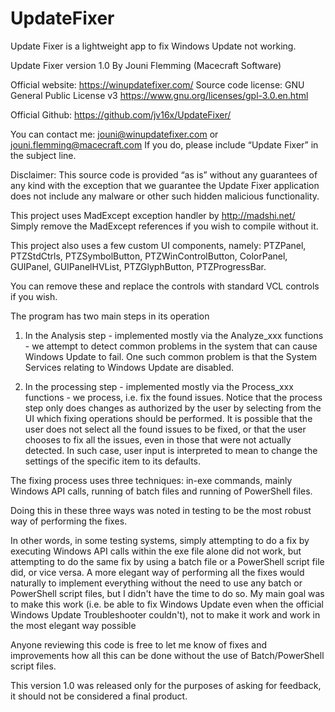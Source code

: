 # UpdateFixer
Update Fixer is a lightweight app to fix Windows Update not working.

Update Fixer version 1.0
By Jouni Flemming (Macecraft Software)

Official website: https://winupdatefixer.com/
Source code license: GNU General Public License v3
https://www.gnu.org/licenses/gpl-3.0.en.html

Official Github: https://github.com/jv16x/UpdateFixer/


You can contact me: jouni@winupdatefixer.com or jouni.flemming@macecraft.com
If you do, please include “Update Fixer” in the subject line.


Disclaimer:
This source code is provided “as is” without any guarantees of any kind
with the exception that we guarantee the Update Fixer application does not
include any malware or other such hidden malicious functionality.


This project uses MadExcept exception handler by http://madshi.net/
Simply remove the MadExcept references if you wish to compile without it.


This project also uses a few custom UI components, namely:
PTZPanel, PTZStdCtrls, PTZSymbolButton, PTZWinControlButton, ColorPanel,
GUIPanel, GUIPanelHVList, PTZGlyphButton, PTZProgressBar.

You can remove these and replace the controls with standard VCL controls if you wish.


The program has two main steps in its operation

1) In the Analysis step - implemented mostly via the Analyze_xxx functions -
   we attempt to detect common problems in the system that can cause Windows Update to fail.
   One such common problem is that the System Services relating to Windows Update are disabled.

2) In the processing step - implemented mostly via the Process_xxx functions -
   we process, i.e. fix the found issues.
   Notice that the process step only does changes as authorized by the user by selecting
   from the UI which fixing operations should be performed.
   It is possible that the user does not select all the found issues to be fixed,
   or that the user chooses to fix all the issues, even in those that were not actually detected.
   In such case, user input is interpreted to mean to change the settings of the specific item to its defaults. 


The fixing process uses three techniques: in-exe commands, mainly Windows API calls,
running of batch files and running of PowerShell files.

Doing this in these three ways was noted in testing to be the most robust way of performing the fixes.

In other words, in some testing systems, simply attempting to do a fix by executing Windows API
calls within the exe file alone did not work, but attempting to do the same fix by using a
batch file or a PowerShell script file did, or vice versa.
A more elegant way of performing all the fixes would naturally to implement everything without
the need to use any batch or PowerShell script files, but I didn't have the time to do so.
My main goal was to make this work (i.e. be able to fix Windows Update even when the official
Windows Update Troubleshooter couldn't), not to make it work and work in the most elegant way possible

Anyone reviewing this code is free to let me know of fixes and improvements how all this
can be done without the use of Batch/PowerShell script files.

This version 1.0 was released only for the purposes of asking for feedback, it should not be 
considered a final product.


